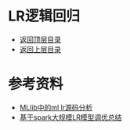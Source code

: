 # LR逻辑回归

* [返回顶层目录](../../../README.md)
* [返回上层目录](mllib.md)



# 参考资料

* [MLlib中的ml lr源码分析](http://d0evi1.com/spark-lr/)
* [基于spark大规模LR模型调优总结](https://zhuanlan.zhihu.com/p/31307675)

